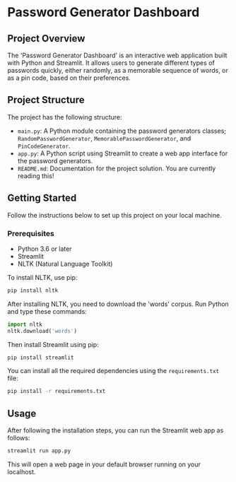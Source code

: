 # Password Generator Dashboard

## Project Overview
The 'Password Generator Dashboard' is an interactive web application built with Python and Streamlit. It allows users to generate different types of passwords quickly, either randomly, as a memorable sequence of words, or as a pin code, based on their preferences.

## Project Structure
The project has the following structure:

- `main.py`: A Python module containing the password generators classes; `RandomPasswordGenerator`, `MemorablePasswordGenerator`, and `PinCodeGenerator`.
- `app.py`: A Python script using Streamlit to create a web app interface for the password generators.
- `README.md`: Documentation for the project solution. You are currently reading this!

## Getting Started

Follow the instructions below to set up this project on your local machine.

### Prerequisites

- Python 3.6 or later
- Streamlit
- NLTK (Natural Language Toolkit)

To install NLTK, use pip:

```bash
pip install nltk
```

After installing NLTK, you need to download the 'words' corpus. Run Python and type these commands:

```python
import nltk
nltk.download('words')
```

Then install Streamlit using pip:

```bash
pip install streamlit
```

You can install all the required dependencies using the `requirements.txt` file:

```bash
pip install -r requirements.txt
```

## Usage

After following the installation steps, you can run the Streamlit web app as follows:

```sh
streamlit run app.py
```

This will open a web page in your default browser running on your localhost.
